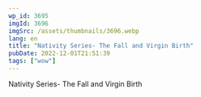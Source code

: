 ```yaml
---
wp_id: 3695
imgId: 3696
imgSrc: /assets/thumbnails/3696.webp
lang: en
title: "Nativity Series- The Fall and Virgin Birth"
pubDate: 2022-12-01T21:51:39
tags: ["wow"]
---
```


<!-- page: 6 -->

<p>Nativity Series- The Fall and Virgin Birth</p>
